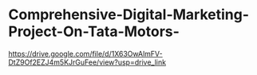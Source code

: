 # Comprehensive-Digital-Marketing-Project-On-Tata-Motors-

https://drive.google.com/file/d/1X63OwAlmFV-DtZ9Of2EZJ4m5KJrGuFee/view?usp=drive_link

